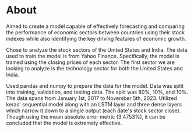 # About

  Aimed to create a model capable of effectively forecasting and comparing the performance of economic sectors between countries using their stock indexes while also identifying the key driving features of economic growth. 

  Chose to analyze the stock sectors of the United States and India. The data used to train the model is from Yahoo Finance. Specifically, the model is trained using the closing prices of each sector. The first sector we are looking to analyze is the technology sector for both the United States and India. 
  
  Used pandas and numpy to prepare the data for the model. Data was split into training, validation, and testing data. The split was 80%, 10%, and 10%. The data spans from January 1st, 2017 to November 5th, 2023. Utilized keras' sequential model along with an LSTM layer and three dense layers which narrow it down to a single output (each date's stock sector close). Though using the mean absolute error metric (3.4753%), it can be concluded that the model is extremely effective.

  
